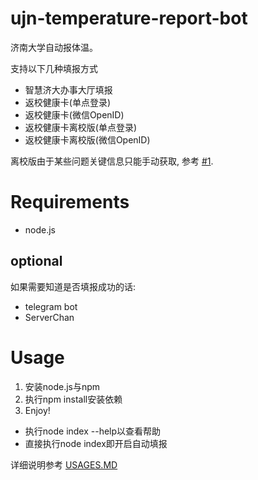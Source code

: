 # ujn-temperature-report-bot

济南大学自动报体温。

支持以下几种填报方式
 - 智慧济大办事大厅填报
 - 返校健康卡(单点登录)
 - 返校健康卡(微信OpenID)
 - 返校健康卡离校版(单点登录)
 - 返校健康卡离校版(微信OpenID)

 离校版由于某些问题关键信息只能手动获取, 参考 [#1](https://github.com/SpartaEN/ujn-temperature-report-bot/issues/1).

# Requirements

- node.js

## optional

如果需要知道是否填报成功的话:

- telegram bot
- ServerChan

# Usage

1. 安装node.js与npm
2. 执行npm install安装依赖
3. Enjoy!

- 执行node index --help以查看帮助
- 直接执行node index即开启自动填报

详细说明参考 [USAGES.MD](./USAGES.MD)
